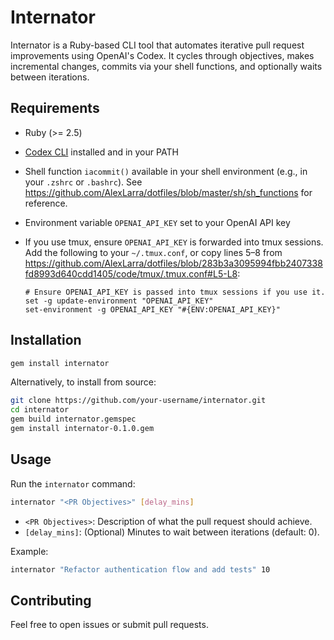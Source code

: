 # Internator

Internator is a Ruby-based CLI tool that automates iterative pull request improvements using OpenAI's Codex. It cycles through objectives, makes incremental changes, commits via your shell functions, and optionally waits between iterations.

 ## Requirements

 - Ruby (>= 2.5)
 - [Codex CLI](https://github.com/openai/codex) installed and in your PATH
- Shell function `iacommit()` available in your shell environment (e.g., in your `.zshrc` or `.bashrc`). See https://github.com/AlexLarra/dotfiles/blob/master/sh/sh_functions for reference.
 - Environment variable `OPENAI_API_KEY` set to your OpenAI API key
 - If you use tmux, ensure `OPENAI_API_KEY` is forwarded into tmux sessions. Add the following to your `~/.tmux.conf`, or copy lines 5–8 from https://github.com/AlexLarra/dotfiles/blob/283b3a3095994fbb2407338fd8993d640cdd1405/code/tmux/.tmux.conf#L5-L8:

   ```tmux
   # Ensure OPENAI_API_KEY is passed into tmux sessions if you use it.
   set -g update-environment "OPENAI_API_KEY"
   set-environment -g OPENAI_API_KEY "#{ENV:OPENAI_API_KEY}"
   ```

 ## Installation

```bash
gem install internator
```

Alternatively, to install from source:
```bash
git clone https://github.com/your-username/internator.git
cd internator
gem build internator.gemspec
gem install internator-0.1.0.gem
```

 ## Usage

Run the `internator` command:

```bash
internator "<PR Objectives>" [delay_mins]
```

 - `<PR Objectives>`: Description of what the pull request should achieve.
 - `[delay_mins]`: (Optional) Minutes to wait between iterations (default: 0).

Example:
```bash
internator "Refactor authentication flow and add tests" 10
```

 ## Contributing

 Feel free to open issues or submit pull requests.
